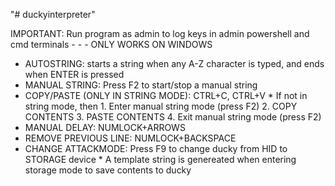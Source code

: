 "# duckyinterpreter" 

IMPORTANT: Run program as admin to log keys in admin powershell and cmd terminals - - - ONLY WORKS ON WINDOWS
* AUTOSTRING: starts a string when any A-Z character is typed, and ends when ENTER is pressed
* MANUAL STRING: Press F2 to start/stop a manual string
* COPY/PASTE (ONLY IN STRING MODE): CTRL+C, CTRL+V
      * If not in string mode, then
            1. Enter manual string mode (press F2)
            2. COPY CONTENTS
            3. PASTE CONTENTS
            4. Exit manual string mode (press F2)    
* MANUAL DELAY: NUMLOCK+ARROWS
* REMOVE PREVIOUS LINE: NUMLOCK+BACKSPACE
* CHANGE ATTACKMODE: Press F9 to change ducky from HID to STORAGE device
      * A template string is genereated when entering storage mode to save contents to ducky 
